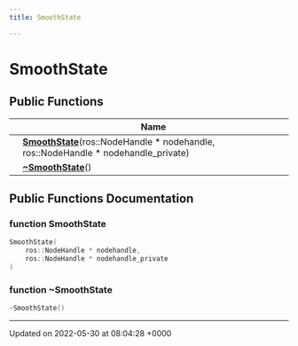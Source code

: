 ```yaml
---
title: SmoothState

---
```


# SmoothState





## Public Functions

|                | Name           |
| -------------- | -------------- |
| | **[SmoothState](/medusa_base/api/markdown/medusa_nav/nav_tools/Classes/classSmoothState/#function-smoothstate)**(ros::NodeHandle * nodehandle, ros::NodeHandle * nodehandle_private) |
| | **[~SmoothState](/medusa_base/api/markdown/medusa_nav/nav_tools/Classes/classSmoothState/#function-~smoothstate)**() |

## Public Functions Documentation

### function SmoothState

```cpp
SmoothState(
    ros::NodeHandle * nodehandle,
    ros::NodeHandle * nodehandle_private
)
```


### function ~SmoothState

```cpp
~SmoothState()
```


-------------------------------

Updated on 2022-05-30 at 08:04:28 +0000